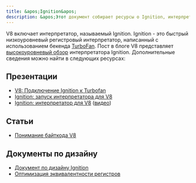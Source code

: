 ```yaml
---
title: &apos;Ignition&apos;
description: &apos;Этот документ собирает ресурсы о Ignition, интерпретаторе V8.&apos;
---
```

V8 включает интерпретатор, называемый Ignition. Ignition - это быстрый низкоуровневый регистровый интерпретатор, написанный с использованием бекенда [TurboFan](/docs/turbofan). Пост в блоге V8 представляет [высокоуровневый обзор](/blog/ignition-interpreter) интерпретатора Ignition. Дополнительные сведения можно найти в следующих ресурсах:

## Презентации

- [V8: Подключение Ignition к Turbofan](https://docs.google.com/presentation/d/1chhN90uB8yPaIhx_h2M3lPyxPgdPmkADqSNAoXYQiVE/edit)
- [Ignition: запуск интерпретатора для V8](https://docs.google.com/presentation/d/1HgDDXBYqCJNasBKBDf9szap1j4q4wnSHhOYpaNy5mHU/edit#slide=id.g1357e6d1a4_0_58)
- [Ignition: интерпретатор для V8](https://docs.google.com/presentation/d/1OqjVqRhtwlKeKfvMdX6HaCIu9wpZsrzqpIVIwQSuiXQ/edit) ([видео](https://youtu.be/r5OWCtuKiAk))

## Статьи

- [Понимание байткода V8](https://medium.com/dailyjs/understanding-v8s-bytecode-317d46c94775)

## Документы по дизайну

- [Документ по дизайну Ignition](https://docs.google.com/document/d/11T2CRex9hXxoJwbYqVQ32yIPMh0uouUZLdyrtmMoL44/edit?ts=56f27d9d#heading=h.6jz9dj3bnr8t)
- [Оптимизация эквивалентности регистров](https://docs.google.com/document/d/1wW_VkkIwhAAgAxLYM0wvoTEkq8XykibDIikGpWH7l1I/edit?ts=570d7131#heading=h.6jz9dj3bnr8t)
